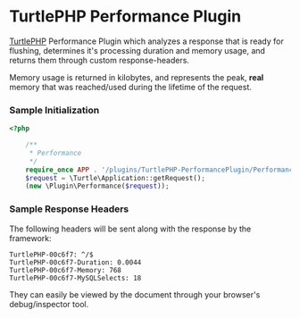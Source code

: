 TurtlePHP Performance Plugin
===
[TurtlePHP](https://github.com/onassar/TurtlePHP) Performance Plugin which
analyzes a response that is ready for flushing, determines it&#039;s processing
duration and memory usage, and returns them through custom response-headers.

Memory usage is returned in kilobytes, and represents the peak, **real** memory
that was reached/used during the lifetime of the request.

### Sample Initialization
``` php
<?php

    /**
     * Performance
     */
    require_once APP . '/plugins/TurtlePHP-PerformancePlugin/Performance.class.php';
    $request = \Turtle\Application::getRequest();
    (new \Plugin\Performance($request));

```

### Sample Response Headers
The following headers will be sent along with the response by the framework:

```
TurtlePHP-00c6f7: ^/$
TurtlePHP-00c6f7-Duration: 0.0044
TurtlePHP-00c6f7-Memory: 768
TurtlePHP-00c6f7-MySQLSelects: 18
```

They can easily be viewed by the document through your browser&#039;s
debug/inspector tool.
